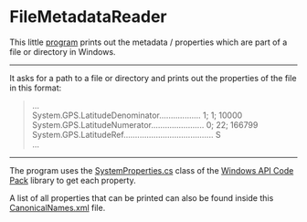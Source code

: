 # FileMetadataReader

This little [program](https://github.com/kounger/FileMetadataReader/blob/master/FileMetadataReader/FileMetadataReader/FileMetadataReader.cs) prints out the metadata / properties which are part of a file or directory in Windows.

---

It asks for a path to a file or directory and prints out the properties of the file in this format:

>... <br />
>System.GPS.LatitudeDenominator.................. 1; 1; 10000  <br />
>System.GPS.LatitudeNumerator....................... 0; 22; 166799  <br />
>System.GPS.LatitudeRef....................................... S <br />
>...

---

The program uses the [SystemProperties.cs](https://github.com/contre/Windows-API-Code-Pack-1.1/blob/master/source/WindowsAPICodePack/Shell/PropertySystem/SystemProperties.cs) class of the [Windows API Code Pack](https://github.com/contre/Windows-API-Code-Pack-1.1) library to get each property.

A list of all properties that can be printed can also be found inside this [CanonicalNames.xml](https://github.com/kounger/FileMetadataReader/blob/master/FileMetadataReader/FileMetadataReader/CanonicalNames.xml) file.
